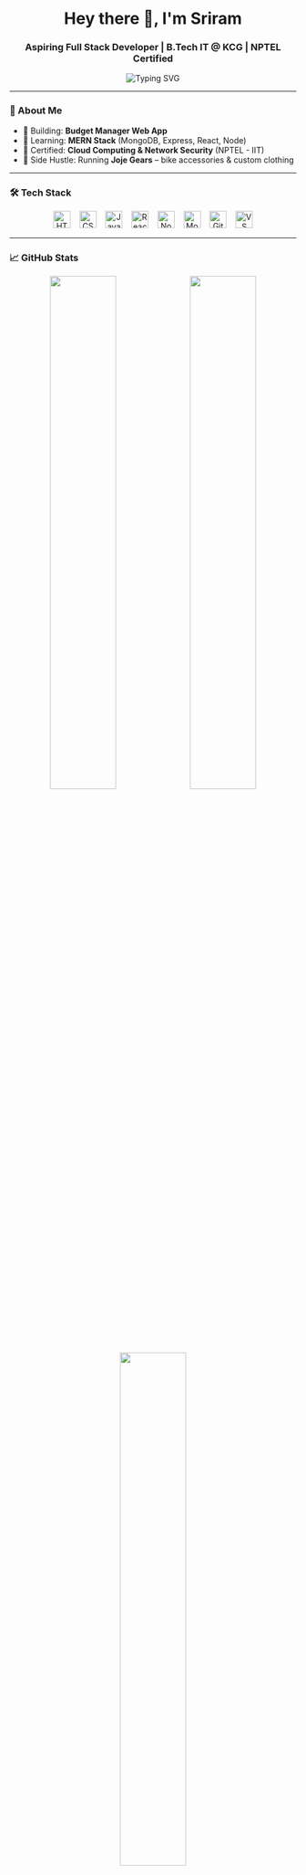 <h1 align="center">Hey there 👋, I'm Sriram</h1>
<h3 align="center">Aspiring Full Stack Developer | B.Tech IT @ KCG | NPTEL Certified</h3>

<p align="center">
  <img src="https://readme-typing-svg.herokuapp.com?font=Fira+Code&weight=500&size=20&pause=1000&color=7FDBFF&center=true&vCenter=true&width=500&lines=Code.+Ride.+Repeat.;MERN+Stack+Learner;React+%7C+Node+%7C+MongoDB+Enthusiast" alt="Typing SVG" />
</p>

---

### 🧠 About Me

- 🎯 Building: **Budget Manager Web App**
- 🚀 Learning: **MERN Stack** (MongoDB, Express, React, Node)
- 🧾 Certified: **Cloud Computing & Network Security** (NPTEL - IIT)
- 🛵 Side Hustle: Running **Joje Gears** – bike accessories & custom clothing

---

### 🛠️ Tech Stack

<p align="center">
  <img src="https://cdn.jsdelivr.net/gh/devicons/devicon/icons/html5/html5-original.svg" height="30" alt="HTML5" />
  &nbsp;&nbsp;
  <img src="https://cdn.jsdelivr.net/gh/devicons/devicon/icons/css3/css3-original.svg" height="30" alt="CSS3" />
  &nbsp;&nbsp;
  <img src="https://cdn.jsdelivr.net/gh/devicons/devicon/icons/javascript/javascript-original.svg" height="30" alt="JavaScript" />
  &nbsp;&nbsp;
  <img src="https://cdn.jsdelivr.net/gh/devicons/devicon/icons/react/react-original.svg" height="30" alt="React" />
  &nbsp;&nbsp;
  <img src="https://cdn.jsdelivr.net/gh/devicons/devicon/icons/nodejs/nodejs-original.svg" height="30" alt="Node.js" />
  &nbsp;&nbsp;
  <img src="https://cdn.jsdelivr.net/gh/devicons/devicon/icons/mongodb/mongodb-original.svg" height="30" alt="MongoDB" />
  &nbsp;&nbsp;
  <img src="https://cdn.jsdelivr.net/gh/devicons/devicon/icons/git/git-original.svg" height="30" alt="Git" />
  &nbsp;&nbsp;
  <img src="https://cdn.jsdelivr.net/gh/devicons/devicon/icons/vscode/vscode-original.svg" height="30" alt="VS Code" />
</p>


---

### 📈 GitHub Stats

<p align="center">
  <img src="https://github-readme-stats.vercel.app/api?username=sriram2907&show_icons=true&hide_title=true&hide_rank=false&theme=tokyonight&border_radius=12" width="48%" />
  <img src="https://streak-stats.demolab.com?user=sriram2907&theme=tokyonight&hide_border=true&border_radius=12" width="48%" />
</p>

<p align="center">
  <img src="https://github-readme-stats.vercel.app/api/top-langs/?username=sriram2907&layout=compact&theme=tokyonight&hide_title=true&langs_count=6" width="48%" />
</p>

---

### 🔥 Contribution Activity

<p align="center">
  <img src="https://github-readme-activity-graph.vercel.app/graph?username=sriram2907&theme=tokyo-night&bg_color=0d1117&hide_border=true" />
</p>

---

### 📫 Connect With Me

<p align="center">
  <a href="mailto:sriramv1227@gmail.com"><img src="https://img.shields.io/badge/Gmail-sriramv1227@gmail.com-red?style=for-the-badge&logo=gmail&logoColor=white" /></a>
  <a href="https://linkedin.com/in/sri-ram-92389425b"><img src="https://img.shields.io/badge/LinkedIn-Sriram-blue?style=for-the-badge&logo=linkedin" /></a>
  <a href="https://github.com/sriram2907"><img src="https://img.shields.io/badge/GitHub-sriram2907-black?style=for-the-badge&logo=github" /></a>
  <a href="https://instagram.com/srixxam"><img src="https://img.shields.io/badge/Instagram-@srixxam-purple?style=for-the-badge&logo=instagram" /></a>
</p>

---

<p align="center">
  <em>“Stay humble. Keep learning. Ride & Code.” 🧠🏍️💻</em>
</p>
